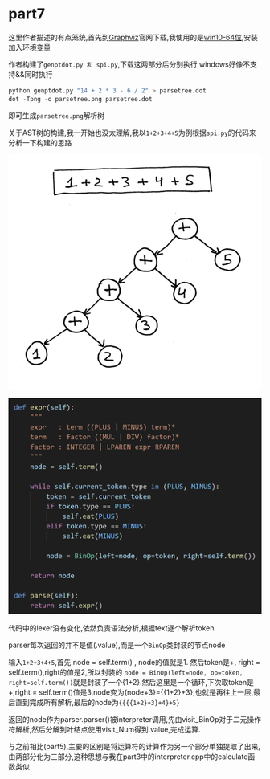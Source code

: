 # part7

这里作者描述的有点笼统,首先到[Graphviz](http://graphviz.org/download/)官网下载,我使用的是[win10-64位](https://github.com/luzhixing12345/compilation-principle/releases/download/v0.0.2/windows_10_cmake_Release_graphviz-install-3.0.0-win64.exe),安装加入环境变量

作者构建了`genptdot.py 和 spi.py`,下载这两部分后分别执行,windows好像不支持&&同时执行

```python
python genptdot.py "14 + 2 * 3 - 6 / 2" > parsetree.dot
dot -Tpng -o parsetree.png parsetree.dot
```

即可生成`parsetree.png`解析树

关于AST树的构建,我一开始也没太理解,我以`1+2+3+4+5`为例根据`spi.py`的代码来分析一下构建的思路

![20220406194533](https://raw.githubusercontent.com/learner-lu/picbed/master/20220406194533.png)

![20220406194514](https://raw.githubusercontent.com/learner-lu/picbed/master/20220406194514.png)

代码中的lexer没有变化,依然负责语法分析,根据text逐个解析token

parser每次返回的并不是值(.value),而是一个`BinOp`类封装的节点node

输入`1+2+3+4+5`,首先 node = self.term() , node的值就是1. 然后token是+, right = self.term(),right的值是2,所以封装的 `node = BinOp(left=node, op=token, right=self.term())`就是封装了一个{1+2}.然后这里是一个循环,下次取token是+,right = self.term()值是3,node变为{node+3}={{1+2}+3},也就是再往上一层,最后直到完成所有解析,最后的node为`{{{{1+2}+3}+4}+5}`

返回的node作为parser.parser()被interpreter调用,先由visit_BinOp对于二元操作符解析,然后分解到叶结点使用visit_Num得到.value,完成运算.

与之前相比(part5),主要的区别是将运算符的计算作为另一个部分单独提取了出来,由两部分化为三部分,这种思想与我在part3中的interpreter.cpp中的calculate函数类似
